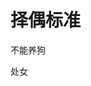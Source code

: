 # 择偶标准

















































































不能养狗

























处女